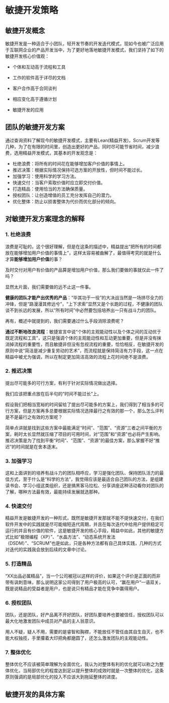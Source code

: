 # 敏捷开发策略

## 敏捷开发概念

敏捷开发是一种适合于小团队，轻开发节奏的开发迭代模式，现如今也被广泛应用于互联网企业的产品开发当中，为了更好地落地敏捷开发模式，我们坚持了如下的敏捷开发核心价值观：

+ 个体和互动高于流程和工具

+ 工作的软件高于详尽的文档

+  客户合作高于合同谈判

+ 相应变化高于遵循计划
+ 敏捷开发的应用

## 团队的敏捷开发方案

通过查询资料了解现今的敏捷开发模式，主要有Lean(精益开发)，Scrum开发等几种，为了在有限的时间里，创造出更好的产品，同时尽可能节省时间，减少浪费，选用精益开发模式，其基本的开发观念是：

+ 杜绝浪费：将所有的时间花在能够增加客户价值的事情上。
+ 推迟决策：根据实际情况保持可选方案的开放性，但时间不能过长。
+ 加强学习：使用科学的学习方法。
+ 快速交付：当客户索取价值时应立即交付价值。
+ 打造精品：使用恰当的方法确保质量。
+ 授权团队：让创造增值的员工充分发挥自己的潜力。
+ 优化整体：防止以损害整体为代价而优化部分的倾向。

## 对敏捷开发方案理念的解释

### 1. 杜绝浪费

浪费是可耻的，这个很好理解，但是在这条的描述中，精益提出“把所有的时间都放在能够增加用户价值的事情上”，这样太容易被曲解了，最值得考究的就是什么才算**能够增加用户价值**的事？

及时交付对用户有价值的产品算是增加用户价值，那么我们要做的事就仅此一件了吗？

显然太片面，我们需要做的远不止这一件事。

**健康的团队才能产出优秀的产品**：“毕其功于一役”的大决战当然是一场拼尽全力的冲锋，但是“路漫漫其修远兮”，“上下求索”显然又是个长跑的过程，不健康的团队谈不到长远的发展，所以“所有时间”中必然要包括培养出一只有战斗力的团队。

再有，概述中就提到的，我们需要通过什么手段消除浪费呢？

**通过不断地改良流程**：敏捷宣言中说“个体的主观能动性以及个体之间的互动优于既定流程和工具”，这只是强调个体的主观能动性和互动更加重要，但是并没有抹消掉流程的重要性，而且敏捷非但没有忽视流程的重要，恰恰相反，在敏捷开发的原则中说“简洁是减少重复劳动的艺术”，而流程就是保持简洁有力手段，这一点在精益中被尤为强调，所以在制定更加简洁高效的流程上花时间绝不是浪费。

### 2. 推迟决策

提出尽可能多的可行方案，有利于针对实际情况做出选择。

我们应该把重点放在后半句的“时间不能过长”上。

假设我们把相当宽裕的时间留给了提出尽可能多的方案上，我们得到了相当多的可行方案，但是方案再多总要根据实际情况选择最行之有效的那一个，那么怎么评判是不是最行之有效的方案呢？

简单点讲就是找到这些方案中最能满足“时间”、“范围”、“资源”三者之间平衡的方案，耗时太长显然就压缩了项目的可用时间，对“范围”和“资源”也必将产生影响。推迟决策是为了找到平衡“时间”、“范围”、“资源”的最佳方案，那么掌握不好“推迟”的时间就是在舍本逐末。

### 3. 加强学习

这和上面讲到的培养有战斗力的团队相呼应，学习是强化团队、保持团队活力的最佳方式，至于什么是“科学的方法”，我觉得应该是最适合自己团队的方法，是组建读书会、学习小组这类组织，还是搞黑客马拉松、分享讲座这种活动看你对团队的了解，哪种方法最有效，最能持续发展就选那种。

### 4. 快速交付

精益开发是敏捷开发的一种形式，既然是敏捷开发那就不能不提快速交付，在我们软件开发中的实践就是尽可能缩短迭代周期，并且在每次迭代中给用户提供稳定可运行的并且有价值的软件，这是敏捷开发的核心手段，精益中如此，其他的敏捷方式比如“极限编程（XP）”、“水晶方法”、“动态系统开发法（DSDM）”、“SCRUM”也是如此，只是各种方法都有自己具体实践，几种的方式对迭代的实践我会放到后续的文章中讨论。

### 5. 打造精品

“XX出品必属精品”，当一个公司被冠以这样的评价，如果这个评价是正面的而非带有讽刺意味，那么说明这家公司得到了用户极高的认可，“赢在用户”一语双关，既是说精品的受益者是用户，也是说只有精品才能在竞争中赢得用户。

### 6. 授权团队

团队，还是团队，好产品离不开好团队，好团队要培养也要被信任，授权团队可以最大化地激发团队中成员对产品的主人翁意识。

用人不疑，疑人不用，需要的是睿智和胸襟，不能放任不管任由其自生自灭，也不能大权独揽，手里攥着大印把角都磨圆了，还怎么激发团队的主观能动性。

### 7. 整体优化

整体优化不应该被简单理解为全面优化，我认为对整体有利的优化就可以称之为整体优化，当局部优化的程度达到足以提升整体的成效时就是一次整体的优化，这条原则强调的是局部优化的投入不应该大到拖延整体的进度。

## 敏捷开发的具体方案



